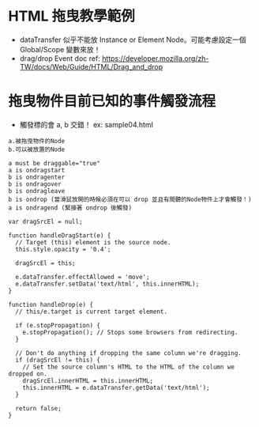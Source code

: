 # HTML 拖曳教學範例

- dataTransfer 似乎不能放 Instance or Element Node。可能考慮設定一個 Global/Scope 變數來放！
- drag/drop Event doc ref: https://developer.mozilla.org/zh-TW/docs/Web/Guide/HTML/Drag_and_drop

# 拖曳物件目前已知的事件觸發流程

- 觸發標的會 a, b 交錯！ ex: sample04.html

~~~
a.被拖曳物件的Node
b.可以被放置的Node

a must be draggable="true"
a is ondragstart
b is ondragenter
b is ondragover
b is ondragleave
b is ondrop (當滑鼠放開的時候必須在可以 drop 並且有間聽的Node物件上才會觸發！)
a is ondragend (緊接著 ondrop 後觸發)
~~~

~~~
var dragSrcEl = null;

function handleDragStart(e) {
  // Target (this) element is the source node.
  this.style.opacity = '0.4';

  dragSrcEl = this;

  e.dataTransfer.effectAllowed = 'move';
  e.dataTransfer.setData('text/html', this.innerHTML);
}

function handleDrop(e) {
  // this/e.target is current target element.

  if (e.stopPropagation) {
    e.stopPropagation(); // Stops some browsers from redirecting.
  }

  // Don't do anything if dropping the same column we're dragging.
  if (dragSrcEl != this) {
    // Set the source column's HTML to the HTML of the column we dropped on.
    dragSrcEl.innerHTML = this.innerHTML;
    this.innerHTML = e.dataTransfer.getData('text/html');
  }

  return false;
}
~~~
